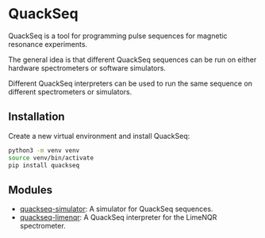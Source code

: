 # QuackSeq

QuackSeq is a tool for programming pulse sequences for magnetic resonance experiments.

The general  idea  is that different QuackSeq sequences can be run on either hardware spectrometers or software simulators.

Different QuackSeq interpreters can be used to run the same sequence on different spectrometers or simulators.

## Installation

Create a new virtual environment and install QuackSeq:

```bash
python3 -m venv venv
source venv/bin/activate
pip install quackseq
```

## Modules

- [quackseq-simulator](https://git.private.coffee/nqrduck/quackseq-simulator): A simulator for QuackSeq sequences.
- [quackseq-limenqr](https://git.private.coffee/nqrduck/quackseq-limenqr): A QuackSeq interpreter for the LimeNQR spectrometer.

